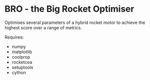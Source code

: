 BRO - the Big Rocket Optimiser
==============================

Optimises several parameters of a hybrid rocket motor to achieve the highest score over a range of metrics.

Requires:
- numpy
- matplotlib
- coolprop
- rocketcea
- setuptools
- cython
